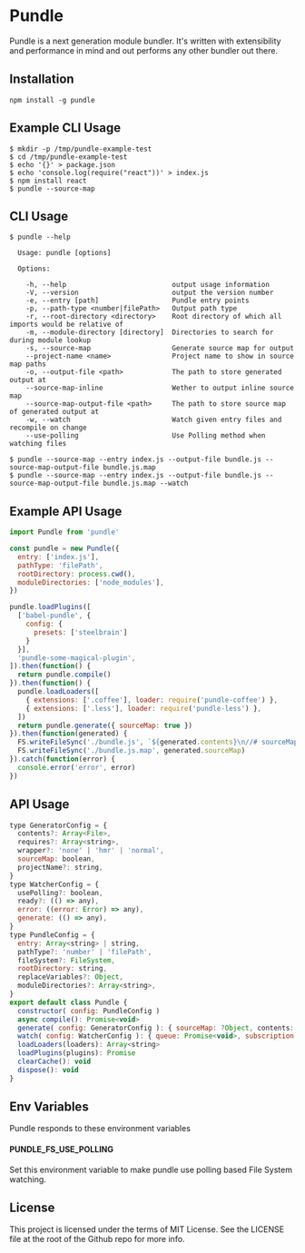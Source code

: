 Pundle
=========

Pundle is a next generation module bundler. It's written with extensibility and performance in mind and out performs any other bundler out there.

## Installation

```
npm install -g pundle
```

## Example CLI Usage

```
$ mkdir -p /tmp/pundle-example-test
$ cd /tmp/pundle-example-test
$ echo '{}' > package.json
$ echo 'console.log(require("react"))' > index.js
$ npm install react
$ pundle --source-map
```

## CLI Usage

```
$ pundle --help

  Usage: pundle [options]

  Options:

    -h, --help                          output usage information
    -V, --version                       output the version number
    -e, --entry [path]                  Pundle entry points
    -p, --path-type <number|filePath>   Output path type
    -r, --root-directory <directory>    Root directory of which all imports would be relative of
    -m, --module-directory [directory]  Directories to search for during module lookup
    -s, --source-map                    Generate source map for output
    --project-name <name>               Project name to show in source map paths
    -o, --output-file <path>            The path to store generated output at
    --source-map-inline                 Wether to output inline source map
    --source-map-output-file <path>     The path to store source map of generated output at
    -w, --watch                         Watch given entry files and recompile on change
    --use-polling                       Use Polling method when watching files

$ pundle --source-map --entry index.js --output-file bundle.js --source-map-output-file bundle.js.map
$ pundle --source-map --entry index.js --output-file bundle.js --source-map-output-file bundle.js.map --watch
```

## Example API Usage

```js
import Pundle from 'pundle'

const pundle = new Pundle({
  entry: ['index.js'],
  pathType: 'filePath',
  rootDirectory: process.cwd(),
  moduleDirectories: ['node_modules'],
})

pundle.loadPlugins([
  ['babel-pundle', {
    config: {
      presets: ['steelbrain']
    }
  }],
  'pundle-some-magical-plugin',
]).then(function() {
  return pundle.compile()
}).then(function() {
  pundle.loadLoaders([
    { extensions: ['.coffee'], loader: require('pundle-coffee') },
    { extensions: ['.less'], loader: require('pundle-less') },
  ])
  return pundle.generate({ sourceMap: true })
}).then(function(generated) {
  FS.writeFileSync('./bundle.js', `${generated.contents}\n//# sourceMappingURL=bundle.js.map`)
  FS.writeFileSync('./bundle.js.map', generated.sourceMap)
}).catch(function(error) {
  console.error('error', error)
})
```

## API Usage

```js
type GeneratorConfig = {
  contents?: Array<File>,
  requires?: Array<string>,
  wrapper?: 'none' | 'hmr' | 'normal',
  sourceMap: boolean,
  projectName?: string,
}
type WatcherConfig = {
  usePolling?: boolean,
  ready?: (() => any),
  error: ((error: Error) => any),
  generate: (() => any),
}
type PundleConfig = {
  entry: Array<string> | string,
  pathType?: 'number' | 'filePath',
  fileSystem?: FileSystem,
  rootDirectory: string,
  replaceVariables?: Object,
  moduleDirectories?: Array<string>,
}
export default class Pundle {
  constructor( config: PundleConfig )
  async compile(): Promise<void>
  generate( config: GeneratorConfig ): { sourceMap: ?Object, contents: string }
  watch( config: WatcherConfig ): { queue: Promise<void>, subscription: Disposable }
  loadLoaders(loaders): Array<string>
  loadPlugins(plugins): Promise
  clearCache(): void
  dispose(): void
}
```

## Env Variables

Pundle responds to these environment variables

#### PUNDLE_FS_USE_POLLING

Set this environment variable to make pundle use polling based File System watching.

## License

This project is licensed under the terms of MIT License. See the LICENSE file at the root of the Github repo for more info.
